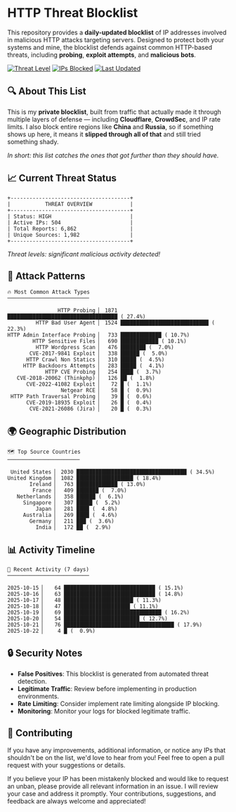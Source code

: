 # HTTP Threat Blocklist

This repository provides a **daily-updated blocklist** of IP addresses involved in malicious HTTP attacks targeting servers. Designed to protect both your systems and mine, the blocklist defends against common HTTP-based threats, including **probing**, **exploit attempts**, and **malicious bots**.

[![Threat Level](https://img.shields.io/badge/Threat%20Level-HIGH-red)](.)
[![IPs Blocked](https://img.shields.io/badge/IPs%20Blocked-504-blue)](.)
[![Last Updated](https://img.shields.io/badge/Updated-2025--10--22-brightgreen)](.)

## 🔍 About This List

This is my **private blocklist**, built from traffic that actually made it through multiple layers of defense — including **Cloudflare**, **CrowdSec**, and IP rate limits. I also block entire regions like **China** and **Russia**, so if something shows up here, it means it **slipped through all of that** and still tried something shady.

*In short: this list catches the ones that got further than they should have.*

## 📈 Current Threat Status

```
+--------------------------------------+
|           THREAT OVERVIEW            |
+--------------------------------------+
| Status: HIGH                         |
| Active IPs: 504                      |
| Total Reports: 6,862                 |
| Unique Sources: 1,982                |
+--------------------------------------+
```

*Threat levels: significant malicious activity detected!*

## 🎯 Attack Patterns

```
🔥 Most Common Attack Types
──────────────────────────

                HTTP Probing ▏ 1871 ███████████████████████████████████ ( 27.4%)
         HTTP Bad User Agent ▏ 1524 ████████████████████████████ ( 22.3%)
HTTP Admin Interface Probing ▏  733 █████████████ ( 10.7%)
        HTTP Sensitive Files ▏  690 ████████████ ( 10.1%)
         HTTP Wordpress Scan ▏  476 ████████ (  7.0%)
       CVE-2017-9841 Exploit ▏  338 ██████ (  5.0%)
      HTTP Crawl Non Statics ▏  310 █████ (  4.5%)
     HTTP Backdoors Attempts ▏  283 █████ (  4.1%)
            HTTP CVE Probing ▏  254 ████ (  3.7%)
   CVE-2018-20062 (Thinkphp) ▏  126 ██ (  1.8%)
      CVE-2022-41082 Exploit ▏   72 █ (  1.1%)
                 Netgear RCE ▏   58 █ (  0.9%)
 HTTP Path Traversal Probing ▏   39 █ (  0.6%)
      CVE-2019-18935 Exploit ▏   26 █ (  0.4%)
       CVE-2021-26086 (Jira) ▏   20 █ (  0.3%)
```

## 🌍 Geographic Distribution

```
🗺️ Top Source Countries
───────────────────────

 United States ▏ 2030 ███████████████████████████████████ ( 34.5%)
United Kingdom ▏ 1082 ██████████████████ ( 18.4%)
       Ireland ▏  763 █████████████ ( 13.0%)
        France ▏  409 ███████ (  7.0%)
   Netherlands ▏  358 ██████ (  6.1%)
     Singapore ▏  307 █████ (  5.2%)
         Japan ▏  281 ████ (  4.8%)
     Australia ▏  269 ████ (  4.6%)
       Germany ▏  211 ███ (  3.6%)
         India ▏  172 ██ (  2.9%)
```

## 📊 Activity Timeline

```
📅 Recent Activity (7 days)
──────────────────────────

2025-10-15 ▏   64 █████████████████████████████ ( 15.1%)
2025-10-16 ▏   63 █████████████████████████████ ( 14.8%)
2025-10-17 ▏   48 ██████████████████████ ( 11.3%)
2025-10-18 ▏   47 █████████████████████ ( 11.1%)
2025-10-19 ▏   69 ███████████████████████████████ ( 16.2%)
2025-10-20 ▏   54 ████████████████████████ ( 12.7%)
2025-10-21 ▏   76 ███████████████████████████████████ ( 17.9%)
2025-10-22 ▏    4 █ (  0.9%)
```

## 🔒 Security Notes

- **False Positives**: This blocklist is generated from automated threat detection.
- **Legitimate Traffic**: Review before implementing in production environments.
- **Rate Limiting**: Consider implement rate limiting alongside IP blocking.
- **Monitoring**: Monitor your logs for blocked legitimate traffic.

## 🤝 Contributing

If you have any improvements, additional information, or notice any IPs that shouldn't be on the list, we'd love to hear from you! Feel free to open a pull request with your suggestions or details.

If you believe your IP has been mistakenly blocked and would like to request an unban, please provide all relevant information in an issue. I will review your case and address it promptly. Your contributions, suggestions, and feedback are always welcome and appreciated!